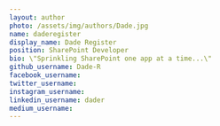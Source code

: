```yaml
---
layout: author
photo: /assets/img/authors/Dade.jpg
name: daderegister
display_name: Dade Register
position: SharePoint Developer
bio: \"Sprinkling SharePoint one app at a time...\"
github_username: Dade-R
facebook_username: 
twitter_username: 
instagram_username: 
linkedin_username: dader
medium_username: 
---
```

